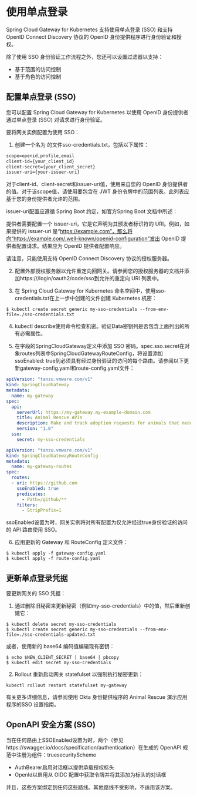 # 使用单点登录

Spring Cloud Gateway for Kubernetes 支持使用单点登录 (SSO) 和支持 OpenID Connect Discovery 协议的 OpenID 身份提供程序进行身份验证和授权。

除了使用 SSO 身份验证工作流程之外，您还可以设置过滤器以支持：

* 基于范围的访问控制
* 基于角色的访问控制

## 配置单点登录 (SSO)

您可以配置 Spring Cloud Gateway for Kubernetes 以使用 OpenID 身份提供者通过单点登录 (SSO) 对请求进行身份验证。

要将网关实例配置为使用 SSO：

1. 创建一个名为 的文件sso-credentials.txt，包括以下属性：

```txt
scope=openid,profile,email
client-id={your_client_id}
client-secret={your_client_secret}
issuer-uri={your-issuer-uri}
```

对于client-id、client-secret和issuer-uri值，使用来自您的 OpenID 身份提供者的值。对于该scope值，请使用要包含在 JWT 身份令牌中的范围列表。此列表应基于您的身份提供者允许的范围。

issuer-uri配置应遵循 Spring Boot 约定，如官方Spring Boot 文档中所述：

提供者需要配置一个 issuer-uri，它是它声明为其颁发者标识符的 URI。例如，如果提供的 issuer-uri 是“https://example.com”，那么将向“https://example.com/.well-known/openid-configuration”发出 OpenID 提供者配置请求。结果应为 OpenID 提供者配置响应。

请注意，只能使用支持 OpenID Connect Discovery 协议的授权服务器。

2. 配置外部授权服务器以允许重定向回网关。请参阅您的授权服务器的文档并添加https://<gateway-external-url-or-ip-address>/login/oauth2/code/sso到允许的重定向 URI 列表中。

3. 在 Spring Cloud Gateway for Kubernetes 命名空间中，使用sso-credentials.txt在上一步中创建的文件创建 Kubernetes 机密：

```shell
$ kubectl create secret generic my-sso-credentials --from-env-file=./sso-credentials.txt
```

4. kubectl describe使用命令检查机密。验证Data密钥列是否包含上面列出的所有必需属性。

5. 在字段的SpringCloudGateway定义中添加 SSO 密码。spec.sso.secret在对象routes列表中SpringCloudGatewayRouteConfig，将设置添加ssoEnabled: true到必须具有经过身份验证的访问的每个路由。请参阅以下更新gateway-config.yaml和route-config.yaml文件：

```yaml
apiVersion: "tanzu.vmware.com/v1"
kind: SpringCloudGateway
metadata:
  name: my-gateway
spec:
  api:
    serverUrl: https://my-gateway.my-example-domain.com
    title: Animal Rescue APIs
    description: Make and track adoption requests for animals that need to be rescued.
    version: "1.0"
  sso:
    secret: my-sso-credentials
```

```yaml
apiVersion: "tanzu.vmware.com/v1"
kind: SpringCloudGatewayRouteConfig
metadata:
  name: my-gateway-routes
spec:
  routes:
  - uri: https://github.com
    ssoEnabled: true
    predicates:
      - Path=/github/**
    filters:
      - StripPrefix=1
```

ssoEnabled设置为时，网关实例将对所有配置为仅允许经过true身份验证的访问的 API 路由使用 SSO。

6. 应用更新的 Gateway 和 RouteConfig 定义文件：

```shell
$ kubectl apply -f gateway-config.yaml
$ kubectl apply -f route-config.yaml
```

## 更新单点登录凭据

要更新网关的 SSO 凭据：

1. 通过删除旧秘密来更新秘密（例如my-sso-credentials）中的值，然后重新创建它：

```shell
$ kubectl delete secret my-sso-credentials
$ kubectl create secret generic my-sso-credentials --from-env-file=./sso-credentials-updated.txt
```

或者，使用新的 base64 编码值编辑现有密钥：

```shell
$ echo $NEW_CLIENT_SECRET | base64 | pbcopy
$ kubectl edit secret my-sso-credentials
```

2. Rollout 重新启动网关 statefulset 以强制执行秘密更新：

```shell
kubectl rollout restart statefulset my-gateway
```

有关更多详细信息，请参阅使用 Okta 身份提供程序的 Animal Rescue 演示应用程序的SSO 设置指南。

## OpenAPI 安全方案 (SSO)

当在任何路由上SSOEnabled设置为时，两个（参见https://swagger.io/docs/specification/authentication）在生成的 OpenAPI 规范中注册为组件：truesecurityScheme

* AuthBearer启用对话框以提供承载授权标头
* OpenId以启用从 OIDC 配置中获取令牌并将其添加为标头的对话框

并且，这些方案绑定到任何这些路线。其他路线不受影响，不适用该方案。